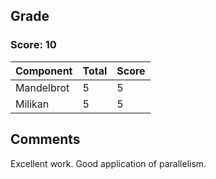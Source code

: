 ## Grade

### Score: 10

Component         | Total | Score
------------------|-------|------
Mandelbrot        | 5     | 5
Milikan           | 5     | 5


## Comments

Excellent work. Good application of parallelism.
